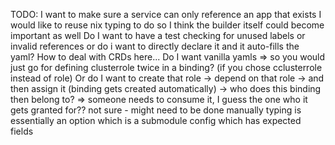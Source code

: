 TODO: I want to make sure a service can only reference an app that exists
I would like to reuse nix typing to do so
I think the builder itself could become important as well
Do I want to have a test checking for unused labels or invalid references
or do i want to directly declare it and it auto-fills the yaml?
How to deal with CRDs here...
Do I want vanilla yamls => so you would just go for defining clusterrole twice in a binding? (if you chose cclusterrole instead of role)
Or do I want to create that role -> depend on that role -> and then assign it (binding gets created automatically)
  -> who does this binding then belong to? => someone needs to consume it, I guess the one who it gets granted for?? not sure - might need to be done manually
typing is essentially an option which is a submodule config which has expected fields
